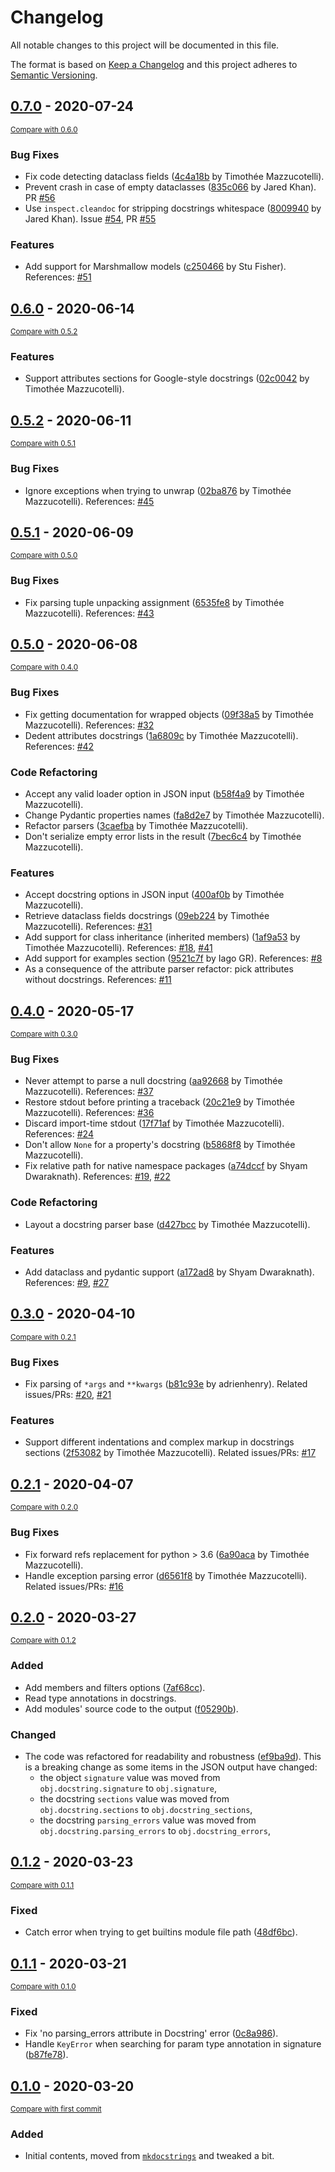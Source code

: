 # Changelog
All notable changes to this project will be documented in this file.

The format is based on [Keep a Changelog](http://keepachangelog.com/en/1.0.0/)
and this project adheres to [Semantic Versioning](http://semver.org/spec/v2.0.0.html).

<!-- insertion marker -->
## [0.7.0](https://github.com/pawamoy/pytkdocs/releases/tag/0.7.0) - 2020-07-24

<small>[Compare with 0.6.0](https://github.com/pawamoy/pytkdocs/compare/0.6.0...0.7.0)</small>

### Bug Fixes
- Fix code detecting dataclass fields ([4c4a18b](https://github.com/pawamoy/pytkdocs/commit/4c4a18b881865c3182eef77a95ef1a6b1f1a5b6d) by Timothée Mazzucotelli).
- Prevent crash in case of empty dataclasses ([835c066](https://github.com/pawamoy/pytkdocs/commit/835c066ac47cdb1203dc3feb9dfc3f96df7109e0) by Jared Khan). PR [#56](https://github.com/pawamoy/pytkdocs/issues/56)
- Use `inspect.cleandoc` for stripping docstrings whitespace ([8009940](https://github.com/pawamoy/pytkdocs/commit/8009940c43a551a86ca91e0f81b234933d47bd6e) by Jared Khan). Issue [#54](https://github.com/pawamoy/pytkdocs/issues/54), PR [#55](https://github.com/pawamoy/pytkdocs/issues/55)

### Features
- Add support for Marshmallow models ([c250466](https://github.com/pawamoy/pytkdocs/commit/c250466e219edf24d2f85b7337b5670e6f27a724) by Stu Fisher). References: [#51](https://github.com/pawamoy/pytkdocs/issues/51)


## [0.6.0](https://github.com/pawamoy/pytkdocs/releases/tag/0.6.0) - 2020-06-14

<small>[Compare with 0.5.2](https://github.com/pawamoy/pytkdocs/compare/0.5.2...0.6.0)</small>

### Features
- Support attributes sections for Google-style docstrings ([02c0042](https://github.com/pawamoy/pytkdocs/commit/02c0042f9d4d8ab799550418d8474d1a6669feec) by Timothée Mazzucotelli).


## [0.5.2](https://github.com/pawamoy/pytkdocs/releases/tag/0.5.2) - 2020-06-11

<small>[Compare with 0.5.1](https://github.com/pawamoy/pytkdocs/compare/0.5.1...0.5.2)</small>

### Bug Fixes
- Ignore exceptions when trying to unwrap ([02ba876](https://github.com/pawamoy/pytkdocs/commit/02ba8762716c416499bdd4d4834c5de35bca23cb) by Timothée Mazzucotelli). References: [#45](https://github.com/pawamoy/pytkdocs/issues/45)


## [0.5.1](https://github.com/pawamoy/pytkdocs/releases/tag/0.5.1) - 2020-06-09

<small>[Compare with 0.5.0](https://github.com/pawamoy/pytkdocs/compare/0.5.0...0.5.1)</small>

### Bug Fixes
- Fix parsing tuple unpacking assignment ([6535fe8](https://github.com/pawamoy/pytkdocs/commit/6535fe813b6c4b756d1d481f097208c52470da6a) by Timothée Mazzucotelli). References: [#43](https://github.com/pawamoy/pytkdocs/issues/43)


## [0.5.0](https://github.com/pawamoy/pytkdocs/releases/tag/0.5.0) - 2020-06-08

<small>[Compare with 0.4.0](https://github.com/pawamoy/pytkdocs/compare/0.4.0...0.5.0)</small>

### Bug Fixes
- Fix getting documentation for wrapped objects ([09f38a5](https://github.com/pawamoy/pytkdocs/commit/09f38a501edde2963af50130c11ff38107d14367) by Timothée Mazzucotelli). References: [#32](https://github.com/pawamoy/pytkdocs/issues/32)
- Dedent attributes docstrings ([1a6809c](https://github.com/pawamoy/pytkdocs/commit/1a6809ce4358707b6b144a331955974e8891c475) by Timothée Mazzucotelli). References: [#42](https://github.com/pawamoy/pytkdocs/issues/42)

### Code Refactoring
- Accept any valid loader option in JSON input ([b58f4a9](https://github.com/pawamoy/pytkdocs/commit/b58f4a98b3da3d3dcfc82738ee560c1affa6d387) by Timothée Mazzucotelli).
- Change Pydantic properties names ([fa8d2e7](https://github.com/pawamoy/pytkdocs/commit/fa8d2e7a60ebcc39012cea8a6228770a4e7db2c4) by Timothée Mazzucotelli).
- Refactor parsers ([3caefba](https://github.com/pawamoy/pytkdocs/commit/3caefba1dcbd85a0bc2d05948073677c751aa1f3) by Timothée Mazzucotelli).
- Don't serialize empty error lists in the result ([7bec6c4](https://github.com/pawamoy/pytkdocs/commit/7bec6c4aca9d3087bb5fb4e34b2801a58839dd3a) by Timothée Mazzucotelli).

### Features
- Accept docstring options in JSON input ([400af0b](https://github.com/pawamoy/pytkdocs/commit/400af0bccb4297c3e872910d13c0b44ca3ce1339) by Timothée Mazzucotelli).
- Retrieve dataclass fields docstrings ([09eb224](https://github.com/pawamoy/pytkdocs/commit/09eb224c3c961bdd82640221b888cbe52b9a489e) by Timothée Mazzucotelli). References: [#31](https://github.com/pawamoy/pytkdocs/issues/31)
- Add support for class inheritance (inherited members) ([1af9a53](https://github.com/pawamoy/pytkdocs/commit/1af9a53f6c387cad17ec50b523bc22e149fdc8d1) by Timothée Mazzucotelli). References: [#18](https://github.com/pawamoy/pytkdocs/issues/18), [#41](https://github.com/pawamoy/pytkdocs/issues/41)
- Add support for examples section ([9521c7f](https://github.com/pawamoy/pytkdocs/commit/9521c7f0f27513d18918e7260fb51d73fa548865) by Iago GR). References: [#8](https://github.com/pawamoy/pytkdocs/issues/8)
- As a consequence of the attribute parser refactor: pick attributes without docstrings. References: [#11](https://github.com/pawamoy/pytkdocs/issues/11)


## [0.4.0](https://github.com/pawamoy/pytkdocs/releases/tag/0.4.0) - 2020-05-17

<small>[Compare with 0.3.0](https://github.com/pawamoy/pytkdocs/compare/0.3.0...0.4.0)</small>

### Bug Fixes
- Never attempt to parse a null docstring ([aa92668](https://github.com/pawamoy/pytkdocs/commit/aa926686c9f3b9922968387ec68e3a1caeee08a7) by Timothée Mazzucotelli). References: [#37](https://github.com/pawamoy/pytkdocs/issues/37)
- Restore stdout before printing a traceback ([20c21e9](https://github.com/pawamoy/pytkdocs/commit/20c21e9fa8e5a08e113cbbec2da1af240eb6ce16) by Timothée Mazzucotelli). References: [#36](https://github.com/pawamoy/pytkdocs/issues/36)
- Discard import-time stdout ([17f71af](https://github.com/pawamoy/pytkdocs/commit/17f71afb46631dc64cfac9b37a4da8d5cb001801) by Timothée Mazzucotelli). References: [#24](https://github.com/pawamoy/pytkdocs/issues/24)
- Don't allow `None` for a property's docstring ([b5868f8](https://github.com/pawamoy/pytkdocs/commit/b5868f83fc6590ee37325377e4cfd42f6dd3a566) by Timothée Mazzucotelli).
- Fix relative path for native namespace packages ([a74dccf](https://github.com/pawamoy/pytkdocs/commit/a74dccf9d753b956044ad3b643457d9ad6c86c64) by Shyam Dwaraknath). References: [#19](https://github.com/pawamoy/pytkdocs/issues/19), [#22](https://github.com/pawamoy/pytkdocs/issues/22)

### Code Refactoring
- Layout a docstring parser base ([d427bcc](https://github.com/pawamoy/pytkdocs/commit/d427bccbfd619f65ae2d12559fcd6f1f1649d036) by Timothée Mazzucotelli).

### Features
- Add dataclass and pydantic support ([a172ad8](https://github.com/pawamoy/pytkdocs/commit/a172ad88ee3b1735ee4ad0c91f3274c359e1e82e) by Shyam Dwaraknath). References: [#9](https://github.com/pawamoy/pytkdocs/issues/9), [#27](https://github.com/pawamoy/pytkdocs/issues/27)


## [0.3.0](https://github.com/pawamoy/pytkdocs/releases/tag/0.3.0) - 2020-04-10

<small>[Compare with 0.2.1](https://github.com/pawamoy/pytkdocs/compare/0.2.1...0.3.0)</small>

### Bug Fixes
- Fix parsing of `*args` and `**kwargs` ([b81c93e](https://github.com/pawamoy/pytkdocs/commit/b81c93eef2435f2ed1d70b4d7c3946caa564c59e) by adrienhenry). Related issues/PRs: [#20](https://github.com/pawamoy/pytkdocs/issues/20), [#21](https://github.com/pawamoy/pytkdocs/issues/21)

### Features
- Support different indentations and complex markup in docstrings sections ([2f53082](https://github.com/pawamoy/pytkdocs/commit/2f53082dbd2bcb72423d4aff0cb3bf4319476be7) by Timothée Mazzucotelli). Related issues/PRs: [#17](https://github.com/pawamoy/pytkdocs/issues/17)


## [0.2.1](https://github.com/pawamoy/pytkdocs/releases/tag/0.2.1) - 2020-04-07

<small>[Compare with 0.2.0](https://github.com/pawamoy/pytkdocs/compare/0.2.0...0.2.1)</small>

### Bug Fixes
- Fix forward refs replacement for python > 3.6 ([6a90aca](https://github.com/pawamoy/pytkdocs/commit/6a90aca346209fe2a4e3eec6bfb45f353bce679f) by Timothée Mazzucotelli).
- Handle exception parsing error ([d6561f8](https://github.com/pawamoy/pytkdocs/commit/d6561f86362e7a9d8c45471f1d6eb5deffd5e0c8) by Timothée Mazzucotelli). Related issues/PRs: [#16](https://github.com/pawamoy/pytkdocs/issues/16)


## [0.2.0](https://github.com/pawamoy/py-tkdocs/releases/tag/0.2.0) - 2020-03-27

<small>[Compare with 0.1.2](https://github.com/pawamoy/pytkdocs/compare/0.1.2...V0.2.0)</small>

###  Added
- Add members and filters options ([7af68cc](https://github.com/pawamoy/py-tkdocs/commit/7af68ccffe51557853899a04b5ce5610891d9228)).
- Read type annotations in docstrings.
- Add modules' source code to the output ([f05290b](https://github.com/pawamoy/py-tkdocs/commit/f05290b5a3fb33790c66847a71862c2026585a00)).

### Changed
- The code was refactored for readability and robustness ([ef9ba9d](https://github.com/pawamoy/py-tkdocs/commit/ef9ba9d62bceca7795a751a730fc3f64c9ec9daf)).
  This is a breaking change as some items in the JSON output have changed:
    - the object `signature` value was moved from `obj.docstring.signature` to `obj.signature`,
    - the docstring `sections` value was moved from `obj.docstring.sections` to `obj.docstring_sections`,
    - the docstring `parsing_errors` value was moved from `obj.docstring.parsing_errors` to `obj.docstring_errors`,


## [0.1.2](https://github.com/pawamoy/pytkdocs/releases/tag/0.1.2) - 2020-03-23

<small>[Compare with 0.1.1](https://github.com/pawamoy/pytkdocs/compare/0.1.1...0.1.2)</small>

### Fixed
- Catch error when trying to get builtins module file path ([48df6bc](https://github.com/pawamoy/pytkdocs/commit/48df6bc9cf878f3ce281fac6ccaf8fe1d4e89c84)).

## [0.1.1](https://github.com/pawamoy/pytkdocs/releases/tag/0.1.1) - 2020-03-21

<small>[Compare with 0.1.0](https://github.com/pawamoy/pytkdocs/compare/0.1.0...0.1.1)</small>

### Fixed

- Fix 'no parsing_errors attribute in Docstring' error ([0c8a986](https://github.com/pawamoy/pytkdocs/commit/0c8a986a05efe35caebb67d66320ced813065ae4)).
- Handle `KeyError` when searching for param type annotation in signature ([b87fe78](https://github.com/pawamoy/pytkdocs/commit/b87fe78fc5201bac8d54fa70ebb53476480a4126)).


## [0.1.0](https://github.com/pawamoy/pytkdocs/releases/tag/0.1.0) - 2020-03-20

<small>[Compare with first commit](https://github.com/pawamoy/pytkdocs/compare/dce21c1b7e15e44529d3cd3ff0fc33f88328de5d...0.1.0)</small>

### Added

- Initial contents, moved from [`mkdocstrings`](https://github.com/pawamoy/mkdocstrings) and tweaked a bit.
